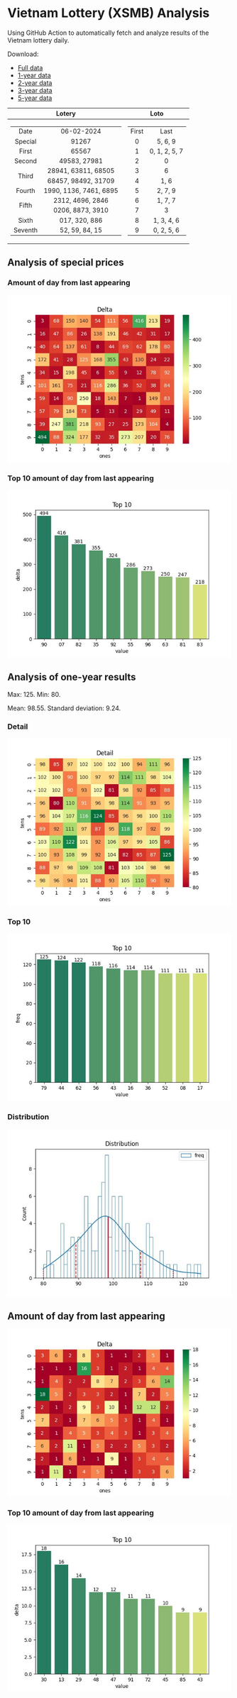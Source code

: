 # Vietnam Lottery (XSMB) Analysis

Using GitHub Action to automatically fetch and analyze results of the Vietnam lottery daily.

Download:

* [Full data](https://raw.githubusercontent.com/khiemdoan/vietnam-lottery-xsmb-analysis/main/results/xsmb.csv)
* [1-year data](https://raw.githubusercontent.com/khiemdoan/vietnam-lottery-xsmb-analysis/main/results/xsmb_1_year.csv)
* [2-year data](https://raw.githubusercontent.com/khiemdoan/vietnam-lottery-xsmb-analysis/main/results/xsmb_2_year.csv)
* [3-year data](https://raw.githubusercontent.com/khiemdoan/vietnam-lottery-xsmb-analysis/main/results/xsmb_3_year.csv)
* [5-year data](https://raw.githubusercontent.com/khiemdoan/vietnam-lottery-xsmb-analysis/main/results/xsmb_5_year.csv)

| Lotery      | Loto |
| :-----------: | :-----------: |
| <table><tr><td>Date</td><td>06-02-2024</td></tr><tr><td>Special</td><td>91267</td></tr><tr><td>First</td><td>65567</td></tr><tr><td>Second</td><td>49583, 27981</td></tr><tr><td rowspan="2">Third</td><td>28941, 63811, 68505</td></tr><tr><td>68457, 98492, 31709</td></tr><tr><td>Fourth</td><td>1990, 1136, 7461, 6895</td></tr><tr><td rowspan="2">Fifth</td><td>2312, 4696, 2846</td></tr><tr><td>0206, 8873, 3910</td></tr><tr><td>Sixth</td><td>017, 320, 886</td></tr><tr><td>Seventh</td><td>52, 59, 84, 15</td></tr></table> | <table><tr><td>First</td><td>Last</td></tr><tr><td>0</td><td>5, 6, 9</td></tr><tr><td>1</td><td>0, 1, 2, 5, 7</td></tr><tr><td>2</td><td>0</td></tr><tr><td>3</td><td>6</td></tr><tr><td>4</td><td>1, 6</td></tr><tr><td>5</td><td>2, 7, 9</td></tr><tr><td>6</td><td>1, 7, 7</td></tr><tr><td>7</td><td>3</td></tr><tr><td>8</td><td>1, 3, 4, 6</td></tr><tr><td>9</td><td>0, 2, 5, 6</td></tr></table> |


<h2>Analysis of special prices</h2>

<h3>Amount of day from last appearing</h3>

![Delta](images/special_delta.jpg)

<h3>Top 10 amount of day from last appearing</h3>

![Delta top 10](images/special_delta_top_10.jpg)

<h2>Analysis of one-year results</h2>

Max: 125. Min: 80.

Mean: 98.55. Standard deviation: 9.24.

<h3>Detail</h3>

![Detail](images/heatmap.jpg)

<h3>Top 10</h3>

![Top 10](images/top-10.jpg)

<h3>Distribution</h3>

![Distribution](images/distribution.jpg)

<h2>Amount of day from last appearing</h2>

![Delta](images/delta.jpg)

<h3>Top 10 amount of day from last appearing</h3>

![Delta top 10](images/delta_top_10.jpg)